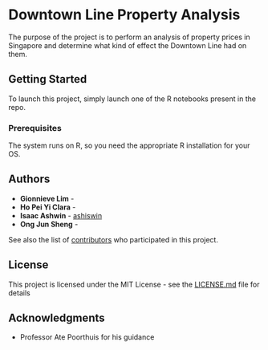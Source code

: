 # Downtown Line Property Analysis

The purpose of the project is to perform an analysis of property prices in Singapore and determine what kind of effect the Downtown Line had on them.

## Getting Started

To launch this project, simply launch one of the R notebooks present in the repo.

### Prerequisites

The system runs on R, so you need the appropriate R installation for your OS.

## Authors

* **Gionnieve Lim** - 
* **Ho Pei Yi Clara** - 
* **Isaac Ashwin** - [ashiswin](https://github.com/ashiswin)
* **Ong Jun Sheng** - 

See also the list of [contributors](https://github.com/DowntownLineAnalysis/contributors) who participated in this project.

## License

This project is licensed under the MIT License - see the [LICENSE.md](LICENSE.md) file for details

## Acknowledgments

* Professor Ate Poorthuis for his guidance

